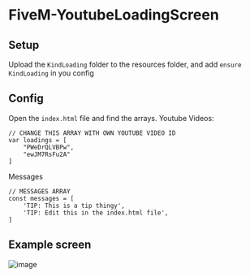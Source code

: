 # FiveM-YoutubeLoadingScreen
## Setup
Upload the ``KindLoading`` folder to the resources folder, and add ``ensure KindLoading`` in you config
## Config
Open the ```index.html``` file and find the arrays.
Youtube Videos:
```
// CHANGE THIS ARRAY WITH OWN YOUTUBE VIDEO ID
var loadings = [
    "PWeDrQLVBPw", 
    "ewJM7RsFu2A"
]
```
Messages
```
// MESSAGES ARRAY
const messages = [
    'TIP: This is a tip thingy',
    'TIP: Edit this in the index.html file',
]
```

## Example screen
![image](https://user-images.githubusercontent.com/40148297/185997887-b501ec64-9595-42d7-ac04-eb6899c6f18c.png)

